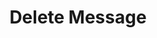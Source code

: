 ---
title: Delete Message
excerpt: Permanently deletes a [Message](#schema_message). It cannot be undone.
api:
  file: chat-api.json
  operationId: deleteMessage
deprecated: false
hidden: false
metadata:
  title: ''
  description: ''
  robots: index
next:
  description: ''
---